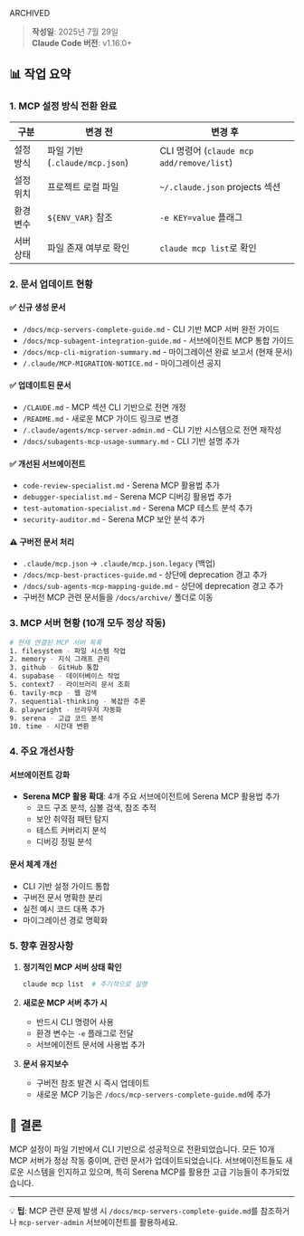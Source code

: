 ARCHIVED

> **작성일**: 2025년 7월 29일  
> **Claude Code 버전**: v1.16.0+

## 📊 작업 요약

### 1. MCP 설정 방식 전환 완료

| 구분      | 변경 전                        | 변경 후                                   |
| --------- | ------------------------------ | ----------------------------------------- |
| 설정 방식 | 파일 기반 (`.claude/mcp.json`) | CLI 명령어 (`claude mcp add/remove/list`) |
| 설정 위치 | 프로젝트 로컬 파일             | `~/.claude.json` projects 섹션            |
| 환경 변수 | `${ENV_VAR}` 참조              | `-e KEY=value` 플래그                     |
| 서버 상태 | 파일 존재 여부로 확인          | `claude mcp list`로 확인                  |

### 2. 문서 업데이트 현황

#### ✅ 신규 생성 문서

- `/docs/mcp-servers-complete-guide.md` - CLI 기반 MCP 서버 완전 가이드
- `/docs/mcp-subagent-integration-guide.md` - 서브에이전트 MCP 통합 가이드
- `/docs/mcp-cli-migration-summary.md` - 마이그레이션 완료 보고서 (현재 문서)
- `/.claude/MCP-MIGRATION-NOTICE.md` - 마이그레이션 공지

#### ✅ 업데이트된 문서

- `/CLAUDE.md` - MCP 섹션 CLI 기반으로 전면 개정
- `/README.md` - 새로운 MCP 가이드 링크로 변경
- `/.claude/agents/mcp-server-admin.md` - CLI 기반 시스템으로 전면 재작성
- `/docs/subagents-mcp-usage-summary.md` - CLI 기반 설명 추가

#### ✅ 개선된 서브에이전트

- `code-review-specialist.md` - Serena MCP 활용법 추가
- `debugger-specialist.md` - Serena MCP 디버깅 활용법 추가
- `test-automation-specialist.md` - Serena MCP 테스트 분석 추가
- `security-auditor.md` - Serena MCP 보안 분석 추가

#### ⚠️ 구버전 문서 처리

- `.claude/mcp.json` → `.claude/mcp.json.legacy` (백업)
- `/docs/mcp-best-practices-guide.md` - 상단에 deprecation 경고 추가
- `/docs/sub-agents-mcp-mapping-guide.md` - 상단에 deprecation 경고 추가
- 구버전 MCP 관련 문서들을 `/docs/archive/` 폴더로 이동

### 3. MCP 서버 현황 (10개 모두 정상 작동)

```bash
# 현재 연결된 MCP 서버 목록
1. filesystem - 파일 시스템 작업
2. memory - 지식 그래프 관리
3. github - GitHub 통합
4. supabase - 데이터베이스 작업
5. context7 - 라이브러리 문서 조회
6. tavily-mcp - 웹 검색
7. sequential-thinking - 복잡한 추론
8. playwright - 브라우저 자동화
9. serena - 고급 코드 분석
10. time - 시간대 변환
```

### 4. 주요 개선사항

#### 서브에이전트 강화

- **Serena MCP 활용 확대**: 4개 주요 서브에이전트에 Serena MCP 활용법 추가
  - 코드 구조 분석, 심볼 검색, 참조 추적
  - 보안 취약점 패턴 탐지
  - 테스트 커버리지 분석
  - 디버깅 정밀 분석

#### 문서 체계 개선

- CLI 기반 설정 가이드 통합
- 구버전 문서 명확한 분리
- 실전 예시 코드 대폭 추가
- 마이그레이션 경로 명확화

### 5. 향후 권장사항

1. **정기적인 MCP 서버 상태 확인**

   ```bash
   claude mcp list  # 주기적으로 실행
   ```

2. **새로운 MCP 서버 추가 시**
   - 반드시 CLI 명령어 사용
   - 환경 변수는 `-e` 플래그로 전달
   - 서브에이전트 문서에 사용법 추가

3. **문서 유지보수**
   - 구버전 참조 발견 시 즉시 업데이트
   - 새로운 MCP 기능은 `/docs/mcp-servers-complete-guide.md`에 추가

## 🎯 결론

MCP 설정이 파일 기반에서 CLI 기반으로 성공적으로 전환되었습니다. 모든 10개 MCP 서버가 정상 작동 중이며, 관련 문서가 업데이트되었습니다. 서브에이전트들도 새로운 시스템을 인지하고 있으며, 특히 Serena MCP를 활용한 고급 기능들이 추가되었습니다.

---

💡 **팁**: MCP 관련 문제 발생 시 `/docs/mcp-servers-complete-guide.md`를 참조하거나 `mcp-server-admin` 서브에이전트를 활용하세요.

